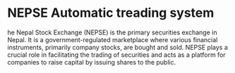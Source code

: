 # NEPSE Automatic treading system

he Nepal Stock Exchange (NEPSE) is the primary securities exchange in Nepal. It is a government-regulated marketplace where various financial instruments, primarily company stocks, are bought and sold. NEPSE plays a crucial role in facilitating the trading of securities and acts as a platform for companies to raise capital by issuing shares to the public.
